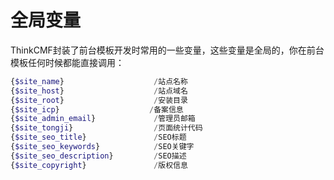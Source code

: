 # 全局变量

ThinkCMF封装了前台模板开发时常用的一些变量，这些变量是全局的，你在前台模板任何时候都能直接调用：

```php
{$site_name}                    /站点名称
{$site_host}                    /站点域名
{$site_root}                    /安装目录
{$site_icp}                    /备案信息
{$site_admin_email}             /管理员邮箱
{$site_tongji}                  /页面统计代码
{$site_seo_title}               /SEO标题
{$site_seo_keywords}            /SEO关键字
{$site_seo_description}         /SEO描述
{$site_copyright}               /版权信息
```